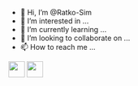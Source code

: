 - 👋 Hi, I’m @Ratko-Sim
- 👀 I’m interested in ...
- 🌱 I’m currently learning ...
- 💞️ I’m looking to collaborate on ...
- 📫 How to reach me ...

<img height="32" width="32" src="https://cdn.jsdelivr.net/npm/simple-icons@v5/icons/[ICON LINKEDIN].svg" />
<img height="32" width="32" src="https://unpkg.com/simple-icons@v5/icons/[ICON LINKEDIN].svg"
